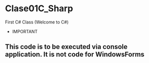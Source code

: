 # Clase01C_Sharp
First C# Class (Welcome to C#)

- IMPORTANT

This code is to be executed via console application. It is not code for WindowsForms
---
